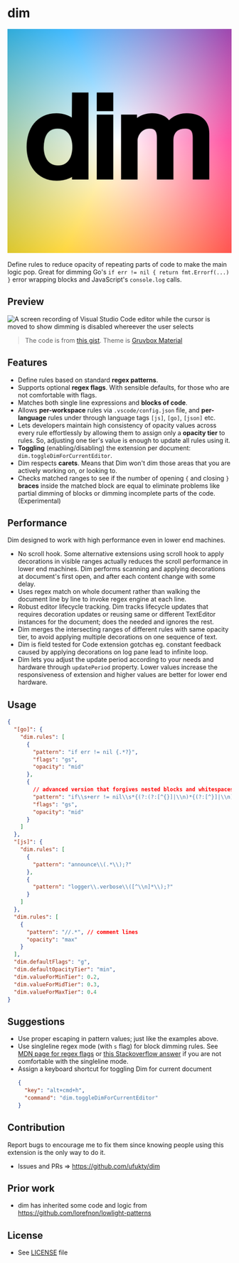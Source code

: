 # dim

![extension icon](media/icon.png)

Define rules to reduce opacity of repeating parts of code to make the main logic pop. Great for dimming Go's `if err != nil { return fmt.Errorf(...) }` error wrapping blocks and JavaScript's `console.log` calls.

## Preview

![A screen recording of Visual Studio Code editor while the cursor is moved to show dimming is disabled whereever the user selects](/media/carets.sepsol.gif)

> The code is from [this gist](https://gist.github.com/sepsol/af5d1252d7d5f029904100d802a8eaaf). Theme is [Gruvbox Material](https://github.com/sainnhe/gruvbox-material)

## Features

- Define rules based on standard **regex patterns**.
- Supports optional **regex flags**. With sensible defaults, for those who are not comfortable with flags.
- Matches both single line expressions and **blocks of code**.
- Allows **per-workspace** rules via `.vscode/config.json` file, and **per-language** rules under through language tags `[js]`, `[go]`, `[json]` etc.
- Lets developers maintain high consistency of opacity values across every rule effortlessly by allowing them to assign only a **opacity tier** to rules. So, adjusting one tier's value is enough to update all rules using it.
- **Toggling** (enabling/disabling) the extension per document: `dim.toggleDimForCurrentEditor`.
- Dim respects **carets**. Means that Dim won't dim those areas that you are actively working on, or looking to.
- Checks matched ranges to see if the number of opening `{` and closing `}` **braces** inside the matched block are equal to eliminate problems like partial dimming of blocks or dimming incomplete parts of the code. (Experimental)

## Performance

Dim designed to work with high performance even in lower end machines.

- No scroll hook. Some alternative extensions using scroll hook to apply decorations in visible ranges actually reduces the scroll performance in lower end machines. Dim performs scanning and applying decorations at document's first open, and after each content change with some delay.
- Uses regex match on whole document rather than walking the document line by line to invoke regex engine at each line.
- Robust editor lifecycle tracking. Dim tracks lifecycle updates that requires decoration updates or reusing same or different TextEditor instances for the document; does the needed and ignores the rest.
- Dim merges the intersecting ranges of different rules with same opacity tier, to avoid applying multiple decorations on one sequence of text.
- Dim is field tested for Code extension gotchas eg. constant feedback caused by applying decorations on log pane lead to infinite loop.
- Dim lets you adjust the update period according to your needs and hardware through `updatePeriod` property. Lower values increase the responsiveness of extension and higher values are better for lower end hardware.

## Usage

```json
{
  "[go]": {
    "dim.rules": [
      {
        "pattern": "if err != nil {.*?}",
        "flags": "gs",
        "opacity": "mid"
      },
      {
        // advanced version that forgives nested blocks and whitespaces
        "pattern": "if\\s+err != nil\\s*{(?:(?:[^{}]|\\n)*{(?:[^}]|\\n)*})?(?:[^}]|\\n)*}",
        "flags": "gs",
        "opacity": "mid"
      }
    ]
  },
  "[js]": {
    "dim.rules": [
      {
        "pattern": "announce\\(.*\\);?"
      },
      {
        "pattern": "logger\\.verbose\\([^\\n]*\\);?"
      }
    ]
  },
  "dim.rules": [
    {
      "pattern": "//.*", // comment lines
      "opacity": "max"
    }
  ],
  "dim.defaultFlags": "g",
  "dim.defaultOpacityTier": "min",
  "dim.valueForMinTier": 0.2,
  "dim.valueForMidTier": 0.3,
  "dim.valueForMaxTier": 0.4
}
```

## Suggestions

- Use proper escaping in pattern values; just like the examples above.
- Use singleline regex mode (with `s` flag) for block dimming rules. See [MDN page for regex flags](https://developer.mozilla.org/en-US/docs/Web/JavaScript/Guide/Regular_expressions#advanced_searching_with_flags) or [this Stackoverflow answer](https://stackoverflow.com/questions/918806/difference-between-regular-expression-modifiers-or-flags-m-and-s) if you are not comfortable with the singleline mode.
- Assign a keyboard shortcut for toggling Dim for current document
  ```json
  {
    "key": "alt+cmd+h",
    "command": "dim.toggleDimForCurrentEditor"
  }
  ```

## Contribution

Report bugs to encourage me to fix them since knowing people using this extension is the only way to do it.

- Issues and PRs => https://github.com/ufukty/dim

## Prior work

- dim has inherited some code and logic from https://github.com/lorefnon/lowlight-patterns

## License

- See [LICENSE](LICENSE) file
